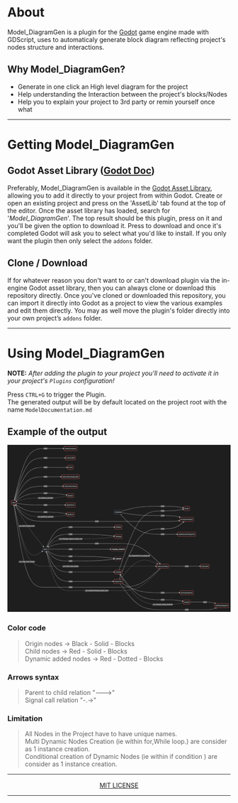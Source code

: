 
# About
Model_DiagramGen is a plugin for the [Godot](https://github.com/godotengine/godot) game engine made with GDScript, uses to automaticaly generate block diagram reflecting project's nodes structure and interactions.


## Why Model_DiagramGen?
- Generate in one click an High level diagram for the project
- Help understanding the Interaction between the project's blocks/Nodes
- Help you to explain your project to 3rd party or remin yourself once what

---
# Getting Model_DiagramGen
## Godot Asset Library ([Godot Doc](https://docs.godotengine.org/en/stable/tutorials/plugins/editor/installing_plugins.html))
Preferably, Model_DiagramGen is available in the [Godot Asset Library](link), allowing you to add it directly to your project from within Godot. Create or open an existing project and press on the 'AssetLib' tab found at the top of the editor. Once the asset library has loaded, search for  '*Model_DiagramGen*'. The top result should be this plugin, press on it and you'll be given the option to download it. Press to download and once it's completed Godot will ask you to select what you'd like to install. If you only want the plugin then only select the `addons` folder.

## Clone / Download
If for whatever reason you don't want to or can't download plugin via the in-engine Godot asset library, then you can always clone or download this repository directly. Once you've cloned or downloaded this repository, you can import it directly into Godot as a project to view the various examples and edit them directly. You may as well move the plugin's folder directly into your own project’s `addons` folder.

---
# Using Model_DiagramGen
**NOTE:** *After adding the plugin to your project you'll need to activate it in your project's `Plugins` configuration!*

Press `CTRL+G` to trigger the Plugin. <br>
The generated output will be by default located on the project root with the name `ModelDocumentation.md`

## Example of the output

![Example Diagram](https://github.com/arsany007/Model_DiagramGen/blob/main/Example/Example.png?raw=true)

### Color code
> Origin nodes -> Black - Solid - Blocks <br>
> Child nodes -> Red - Solid - Blocks <br>
> Dynamic added nodes -> Red - Dotted - Blocks
		
### Arrows syntax
> Parent to child relation "--->" <br>
> Signal call relation "-.->" 

### Limitation
>All Nodes in the Project have to have unique names. <br>
>Multi Dynamic Nodes Creation (ie within for,While loop.) are consider as 1 instance creation. <br>
>Conditional creation of Dynamic Nodes (ie within if condition ) are consider as 1 instance creation. <br>
---

<p align="center">
	<a href="https://github.com/arsany007/Model_DiagramGen/blob/main/LICENSE" style="vertical-align: middle;">
		MIT LICENSE
	</a>
</p>

----
